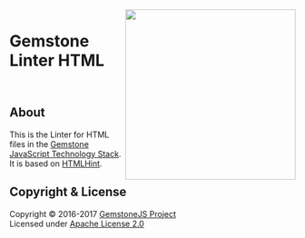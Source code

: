 
<img src="https://rawgit.com/gemstonejs/gemstone-artwork/master/gemstone-logo-white.svg" width="300" align="right" alt=""/>

Gemstone Linter HTML
====================

<p/>
<img src="https://nodei.co/npm/gemstone-linter-html.png?downloads=true&stars=true" alt=""/>
<p/>
<img src="https://david-dm.org/rse/gemstone-linter-html.png" alt=""/>

About
-----

This is the Linter for HTML files in the
[Gemstone JavaScript Technology Stack](http://gemstonejs.com).
It is based on [HTMLHint](http://htmlhint.com/).

Copyright &amp; License
-----------------------

Copyright &copy; 2016-2017 [GemstoneJS Project](http://gemstonejs.com)<br/>
Licensed under [Apache License 2.0](https://spdx.org/licenses/Apache-2.0)


